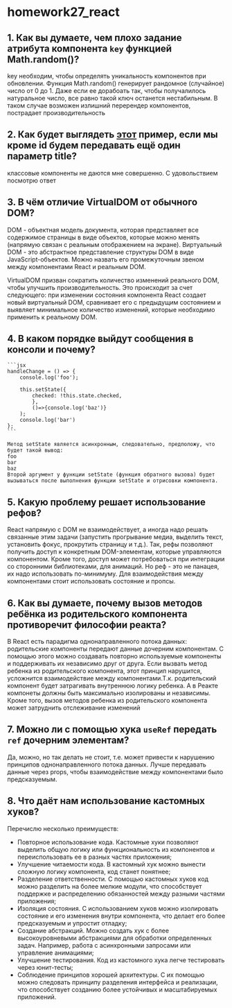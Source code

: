 # homework27_react

## 1. Как вы думаете, чем плохо задание атрибута компонента `key` функцией Math.random()?

key необходим, чтобы определять уникальность компонентов при обновлении. Функция Math.random() генерирует рандомное (случайное) число от 0 до 1. Даже если ее дорабоать так, чтобы получалилось натуральное число, все равно такой ключ останется нестабильным. В таком случае возможен излишний перерендер компонентов, пострадает производительность

## 2. Как будет выглядеть [этот](https://www.notion.so/27-ea715ee9a7414d88916c15cec7a71515?pvs=21) пример, если мы кроме id будем передавать ещё один параметр title?

классовые компоненты не даются мне совершенно. С удовольствием посмотрю ответ


## 3. В чём отличие VirtualDOM от обычного DOM?

DOM - объектная модель документа, которая представляет все содержимое страницы в виде объектов, которые можно менять (напрямую связан с реальным отображением на экране). Виртуальный DOM - это абстрактное представление структуры DOM в виде JavaScript-объектов. Можно назвать его промежуточным звеном между компонентами React и реальным DOM.

VirtualDOM призван сократить количество изменений реального DOM, чтобы улучшить производительность. Это происходит за счет следующего: при изменении состояния компонента React создает новый виртуальный DOM, сравнивает его с предыдущим состоянием и выявляет минимальное количество изменений, которые необходимо применить к реальному DOM. 

## 4. В каком порядке выйдут сообщения в консоли и почему?
    
    ```jsx
    handleChange = () => {
    	console.log('foo');
    
    	this.setState({
    		checked: !this.state.checked, 
    		},
    		()=>{console.log('baz')}
    	);
    	console.log('bar') 
    };
    ```
    
    Метод setState является асинхронным, следовательно, предположу, что будет такой вывод:
    foo
    bar
    baz
    Второй аргумент у функции setState (функция обратного вызова) будет вызываться после выполнения функции setState и отрисовки компонента.

## 5. Какую проблему решает использование рефов?

React напрямую с DOM не взаимодействует, а иногда надо решать связанные  этим задачи (запустить прогрывание медиа, выделить текст, установить фокус, прокрутить страницу и т.д.). Так, рефы позволяют получить доступ к конкретным DOM-элементам, которые управляются компонентом. 
Кроме того, доступ может потребоваться при интеграции со сторонними библиотеками, для анимаций. Но реф - это не панацея, их надо использовать по-минимуму. Для взаимодействия между компонентами стоит использовать состояние и пропсы.

## 6. Как вы думаете, почему вызов методов ребёнка из родительского компонента противоречит философии реакта?

В React есть парадигма однонаправленного потока данных: родительские компоненты передают данные дочерним компонентам. С помощью этого можно создавать повторно используемые компоненты и поддерживать их независимо друг от друга. Если вызвать метод ребенка из родительского компонента, этот принцип нарушится, усложнится взаимодействие между компонентами.Т.к. родительский компонент будет затрагивать внутреннюю логику ребенка. А в Реакте компонеты должны быть максимально изолированы и независимы. Кроме того, вызов методов ребенка из родительского компонента может затруднить отслеживание изменений 

## 7. Можно ли с помощью хука `useRef` передать `ref` дочерним элементам? 

Да, можно, но так делать не стоит, т.е. может привести к нарушению принципов однонаправленного потока данных. Лучше передавать данные через props, чтобы  взаимодействие между компонентами было предсказуемым.

## 8. Что даёт нам использование кастомных хуков?

Перечислю несколько преимуществ:
- Повторное использование кода. Кастомные хуки позволяют выделить общую логику или функциональность из компонентов и переиспользовать ее в разных частях приложения;
- Улучшение читаемости кода. В кастомный хук можно вынести сложную логику компонента, код станет понятнее;
- Разделение ответственности. С помощью кастомных хуков код можно разделить на более мелкие модули, что способствует поддержке и распределению обязанностей между разными частями приложения;
- Изоляция состояния. С использованием хуков можно изолировать состояние и его изменения внутри компонента, что делает его более предсказуемым и упростит отладку;
- Создание абстракций. Можно создать хук с более высокоуровневыми абстракциями для обработки определенных задач. Например, работа с асинхронными запросами или управление анимациями;
- Улучшение тестирования. Код из кастомного хука легче тестировать через юнит-тесты;
- Соблюдение принципов хорошей архитектуры. С их помощью можно следовать принципу разделения интерфейса и реализации, что способствует созданию более устойчивых и масштабируемых приложений.